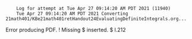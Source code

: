         Log for attempt at Tue Apr 27 09:14:20 AM PDT 2021 (11940)
        Tue Apr 27 09:14:20 AM PDT 2021 Converting 21math401/KBe21math401retHandout24EvaluatingDefiniteIntegrals.org...
Error producing PDF.
! Missing $ inserted.
<inserted text> 
                $
l.212 

